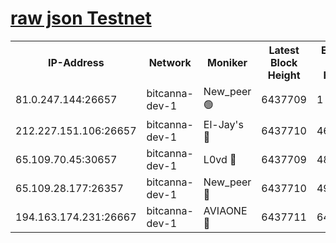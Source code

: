 [raw json Testnet](https://rpc-check.bcat.stavr.tech/bcat/rpc-bcat-result.json)
=


<table><tr><th>IP-Address</th><th>Network</th><th>Moniker</th><th>Latest Block Height</th><th>Earliest Block Height</th><th>Catching Up</th><th>Tx Index</th><th>Voting Power</th><th>Scan Time</th></tr><tr><td>81.0.247.144:26657</td><td>bitcanna-dev-1</td><td>New_peer 🟢</td><td>6437709</td><td>1</td><td>False</td><td>on</td><td>0</td><td>2024-02-14T13:30:23.143524622UTC</td></tr><tr><td>212.227.151.106:26657</td><td>bitcanna-dev-1</td><td>El-Jay's 🔴</td><td>6437710</td><td>4670391</td><td>False</td><td>on</td><td>2218164</td><td>2024-02-14T13:30:27.968549419UTC</td></tr><tr><td>65.109.70.45:30657</td><td>bitcanna-dev-1</td><td>L0vd 🔴</td><td>6437709</td><td>4828155</td><td>False</td><td>on</td><td>307920</td><td>2024-02-14T13:30:23.605252641UTC</td></tr><tr><td>65.109.28.177:26357</td><td>bitcanna-dev-1</td><td>New_peer 🔴</td><td>6437710</td><td>4952911</td><td>False</td><td>on</td><td>2237067</td><td>2024-02-14T13:30:28.305238662UTC</td></tr><tr><td>194.163.174.231:26667</td><td>bitcanna-dev-1</td><td>AVIAONE 🔴</td><td>6437711</td><td>6428591</td><td>False</td><td>on</td><td>1949865</td><td>2024-02-14T13:30:32.719179038UTC</td></tr></table>